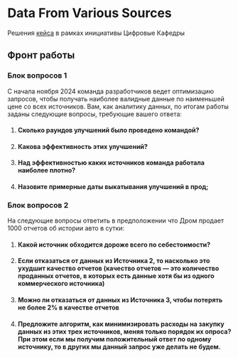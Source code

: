 # Data From Various Sources

Решения [кейса](https://imctech.ru/problems/331) в рамках инициативы Цифровые Кафедры

## Фронт работы

### Блок вопросов 1

С начала ноября 2024 команда разработчиков ведет оптимизацию запросов, чтобы получать наиболее валидные данные по наименьшей цене со всех источников. Вам, как аналитику данных, по итогам работы заданы следующие вопросы, требующие вашего ответа:

1. #### Сколько раундов улучшений было проведено командой?

2. #### Какова эффективность этих улучшений?

3. #### Над эффективностью каких источников команда работала наиболее плотно?

4. #### Назовите примерные даты выкатывания улучшений в прод;

### Блок вопросов 2

На следующие вопросы ответить в предположении что Дром продает 1000 отчетов об истории авто в сутки:

1. #### Какой источник обходится дороже всего по себестоимости?

2. #### Если отказаться от данных из Источника 2, то насколько это ухудшит качество отчетов (качество отчетов — это количество проданных отчетов, в которых есть данные хотя бы из одного коммерческого источника)

3. #### Можно ли отказаться от данных из Источника 3, чтобы потерять не более 2% в качестве отчетов

4. #### Предложите алгоритм, как минимизировать расходы на закупку данных из этих трех источников, меняя только порядок их опроса? При этом если мы получим положительный ответ по одному источнику, то в других мы данный запрос уже делать не будем.

